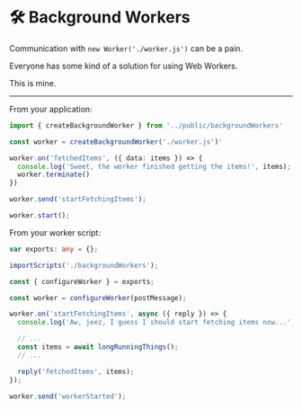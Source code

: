 # 🛠 Background Workers

Communication with `new Worker('./worker.js')` can be a pain.

Everyone has some kind of a solution for using Web Workers.

This is mine.

---

From your application:

```ts
import { createBackgroundWorker } from '../public/backgroundWorkers'

const worker = createBackgroundWorker('./worker.js')'

worker.on('fetchedItems', ({ data: items }) => {
  console.log('Sweet, the worker finished getting the items!', items);
  worker.terminate()
})

worker.send('startFetchingItems');

worker.start();
```

From your worker script:

```ts
var exports: any = {};

importScripts('./backgroundWorkers');

const { configureWorker } = exports;

const worker = configureWorker(postMessage);

worker.on('startFetchingItems', async ({ reply }) => {
  console.log('Aw, jeez, I guess I should start fetching items now...');

  // ...
  const items = await longRunningThings();
  // ...

  reply('fetchedItems', items);
});

worker.send('workerStarted');
```
